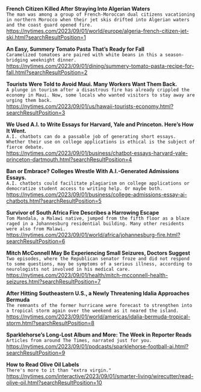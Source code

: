 **French Citizen Killed After Straying Into Algerian Waters**\
`The man was among a group of French-Moroccan dual citizens vacationing in northern Morocco when their jet skis drifted into Algerian waters and the coast guard opened fire.`\
https://nytimes.com/2023/09/01/world/europe/algeria-french-citizen-jet-ski.html?searchResultPosition=1

**An Easy, Summery Tomato Pasta That’s Ready for Fall**\
`Caramelized tomatoes are paired with white beans in this a season-bridging weeknight dinner.`\
https://nytimes.com/2023/09/01/dining/summery-tomato-pasta-recipe-for-fall.html?searchResultPosition=2

**Tourists Were Told to Avoid Maui. Many Workers Want Them Back.**\
`A plunge in tourism after a disastrous fire has already crippled the economy in Maui. Now, some locals who wanted visitors to stay away are urging them back.`\
https://nytimes.com/2023/09/01/us/hawaii-tourists-economy.html?searchResultPosition=3

**We Used A.I. to Write Essays for Harvard, Yale and Princeton. Here’s How It Went.**\
`A.I. chatbots can do a passable job of generating short essays. Whether their use on college applications is ethical is the subject of fierce debate.`\
https://nytimes.com/2023/09/01/business/chatbot-essays-harvard-yale-princeton-dartmouth.html?searchResultPosition=4

**Ban or Embrace? Colleges Wrestle With A.I.-Generated Admissions Essays.**\
`A.I. chatbots could facilitate plagiarism on college applications or democratize student access to writing help. Or maybe both.`\
https://nytimes.com/2023/09/01/business/college-admissions-essay-ai-chatbots.html?searchResultPosition=5

**Survivor of South Africa Fire Describes a Harrowing Escape**\
`Tom Mandala, a Malawi native, jumped from the fifth floor as a blaze raged in a Johannesburg residential building. Many other residents were also from Malawi.`\
https://nytimes.com/2023/09/01/world/africa/johannesburg-fire.html?searchResultPosition=6

**Mitch McConnell May Be Experiencing Small Seizures, Doctors Suggest**\
`Two episodes, where the Republican senator froze and did not respond to some questions, may be symptoms of a serious illness, according to neurologists not involved in his medical care.`\
https://nytimes.com/2023/09/01/health/mitch-mcconnell-health-seizures.html?searchResultPosition=7

**After Hitting Southeastern U.S., a Newly Threatening Idalia Approaches Bermuda**\
`The remnants of the former hurricane were forecast to strengthen into a tropical storm again over the weekend as it neared the island.`\
https://nytimes.com/2023/09/01/world/americas/idalia-bermuda-tropical-storm.html?searchResultPosition=8

**Sparklehorse’s Long-Lost Album and More: The Week in Reporter Reads**\
`Articles from around The Times, narrated just for you.`\
https://nytimes.com/2023/09/01/podcasts/sparklehorse-football-ai.html?searchResultPosition=9

**How to Read Olive Oil Labels**\
`There's more to it than "extra virgin."`\
https://nytimes.com/interactive/2023/09/01/smarter-living/wirecutter/read-olive-oil.html?searchResultPosition=10

